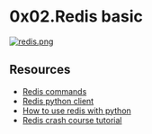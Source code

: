 # 0x02.Redis basic

[![redis.png](https://i.postimg.cc/NFSCdzHj/redis.png)](https://postimg.cc/kRNy4ws0)


## Resources
+ [Redis commands](https://intranet.alxswe.com/rltoken/lQ8ANhVfxDTxDr2UDSyQRA)
+ [Redis python client](https://intranet.alxswe.com/rltoken/imfgFhAZPlg7YMZ_tHvFZw)
+ [How to use redis with python](https://intranet.alxswe.com/rltoken/7SluvFvgckwVgsvrfOf1CQ)
+ [Redis crash course tutorial](https://intranet.alxswe.com/rltoken/hJVo3XwMMFFoApyX8zPXvA)



